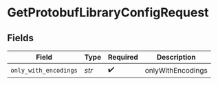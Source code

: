 # GetProtobufLibraryConfigRequest


## Fields

| Field                 | Type                  | Required              | Description           |
| --------------------- | --------------------- | --------------------- | --------------------- |
| `only_with_encodings` | *str*                 | :heavy_check_mark:    | onlyWithEncodings     |